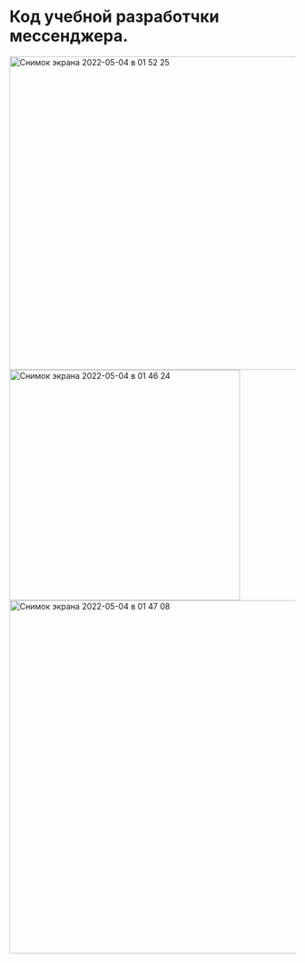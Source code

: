 # Код учебной разработчки мессенджера.

<img width="552" alt="Снимок экрана 2022-05-04 в 01 52 25" src="https://user-images.githubusercontent.com/71041467/166590542-bdb41a75-91ea-4162-8845-281f3b5c139d.png">
<img width="406" alt="Снимок экрана 2022-05-04 в 01 46 24" src="https://user-images.githubusercontent.com/71041467/166590545-372295dc-fa57-47cf-ba3c-05b16299b074.png">
<img width="622" alt="Снимок экрана 2022-05-04 в 01 47 08" src="https://user-images.githubusercontent.com/71041467/166590551-71ce8c89-57c9-4e95-9d50-94a73e3d49f8.png">
